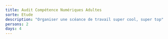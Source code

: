 ```yaml
---
title: Audit Compétence Numériques Adultes
sorte: Etude
description: "Organiser une scéance de travail super cool, super top"
persons: 2
days: 4
---
```


